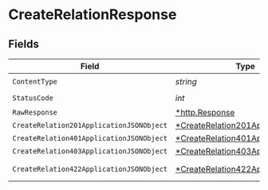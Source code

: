 # CreateRelationResponse


## Fields

| Field                                                                                            | Type                                                                                             | Required                                                                                         | Description                                                                                      |
| ------------------------------------------------------------------------------------------------ | ------------------------------------------------------------------------------------------------ | ------------------------------------------------------------------------------------------------ | ------------------------------------------------------------------------------------------------ |
| `ContentType`                                                                                    | *string*                                                                                         | :heavy_check_mark:                                                                               | N/A                                                                                              |
| `StatusCode`                                                                                     | *int*                                                                                            | :heavy_check_mark:                                                                               | N/A                                                                                              |
| `RawResponse`                                                                                    | [*http.Response](https://pkg.go.dev/net/http#Response)                                           | :heavy_minus_sign:                                                                               | N/A                                                                                              |
| `CreateRelation201ApplicationJSONObject`                                                         | [*CreateRelation201ApplicationJSON](../../models/operations/createrelation201applicationjson.md) | :heavy_minus_sign:                                                                               | Created                                                                                          |
| `CreateRelation401ApplicationJSONObject`                                                         | [*CreateRelation401ApplicationJSON](../../models/operations/createrelation401applicationjson.md) | :heavy_minus_sign:                                                                               | Unauthenticated                                                                                  |
| `CreateRelation403ApplicationJSONObject`                                                         | [*CreateRelation403ApplicationJSON](../../models/operations/createrelation403applicationjson.md) | :heavy_minus_sign:                                                                               | Forbidden                                                                                        |
| `CreateRelation422ApplicationJSONObject`                                                         | [*CreateRelation422ApplicationJSON](../../models/operations/createrelation422applicationjson.md) | :heavy_minus_sign:                                                                               | Invalid data posted                                                                              |